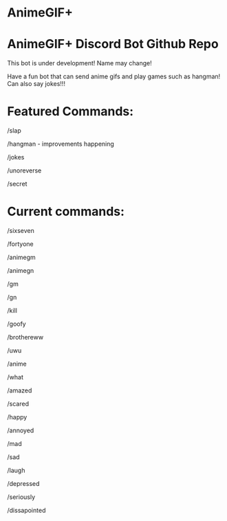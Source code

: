 # AnimeGIF+
# AnimeGIF+ Discord Bot Github Repo


This bot is under development! Name may change!

Have a fun bot that can send anime gifs and play games such as hangman! Can also say jokes!!!


# Featured Commands:


/slap

/hangman - improvements happening

/jokes

/unoreverse

/secret



# Current commands:


/sixseven


/fortyone


/animegm

/animegn

/gm

/gn

/kill

/goofy

/brothereww

/uwu

/anime

/what

/amazed

/scared

/happy

/annoyed

/mad

/sad

/laugh

/depressed

/seriously

/dissapointed
